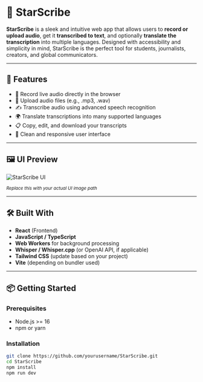 # 🌟 StarScribe

**StarScribe** is a sleek and intuitive web app that allows users to **record or upload audio**, get it **transcribed to text**, and optionally **translate the transcription** into multiple languages. Designed with accessibility and simplicity in mind, StarScribe is the perfect tool for students, journalists, creators, and global communicators.

---

## 🚀 Features

- 🎤 Record live audio directly in the browser
- 📁 Upload audio files (e.g., .mp3, .wav)
- ✍️ Transcribe audio using advanced speech recognition
- 🌍 Translate transcriptions into many supported languages
- 📋 Copy, edit, and download your transcripts
- 📱 Clean and responsive user interface

---

## 🖼️ UI Preview

![StarScribe UI](./assets/StarScribe.jpeg)

<sub>*Replace this with your actual UI image path*</sub>

---

## 🛠️ Built With

- **React** (Frontend)
- **JavaScript / TypeScript**
- **Web Workers** for background processing
- **Whisper / Whisper.cpp** (or OpenAI API, if applicable)
- **Tailwind CSS** (update based on your project)
- **Vite** (depending on bundler used)

---

## 📦 Getting Started

### Prerequisites

- Node.js >= 16
- npm or yarn

### Installation

```bash
git clone https://github.com/yourusername/StarScribe.git
cd StarScribe
npm install
npm run dev

